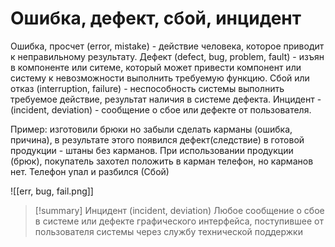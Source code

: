 # Ошибка, дефект, сбой, инцидент
Ошибка, просчет (error, mistake) - действие человека, которое приводит к неправильному результату.
Дефект (defect, bug, problem, fault) - изъян в компоненте или ситеме, который может привести компонент или систему к невозможности выполнить требуемую функцию. 
Сбой или отказ (interruption, failure) - неспособность системы выполнить требуемое действие, результат наличия в системе дефекта.
Инцидент - (incident, deviation) - сообщение о сбое или дефекте от пользователя.

Пример: изготовили брюки но забыли сделать карманы (ошибка, причина), в результате этого появился дефект(следствие) в готовой продукции - штаны без карманов. При использовании продукции (брюк), покупатель захотел положить в карман телефон, но карманов нет. Телефон упал и разбился (Сбой)

![[err, bug, fail.png]]

> [!summary] Инцидент (incident, deviation)
> Любое сообщение о сбое в системе или дефекте графического интерфейса, поступившее от пользователя системы через службу технической поддержки